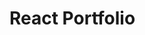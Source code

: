 # React Portfolio

<!-- ## Table of Contents

- [Description](#description)
- [Technologies](#technologies)


## Description


## Technologies
